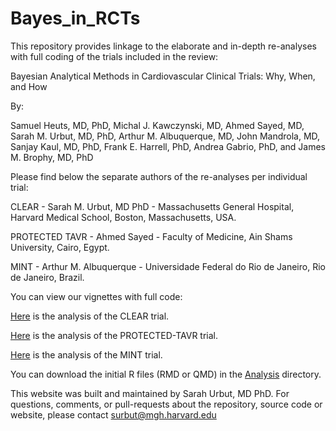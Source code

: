 # Bayes_in_RCTs

This repository provides linkage to the elaborate and in-depth re-analyses with full coding of the trials included in the review:

Bayesian Analytical Methods in Cardiovascular Clinical Trials: Why, When, and How

By:

Samuel Heuts, MD, PhD, Michal J. Kawczynski, MD, Ahmed Sayed, MD, Sarah M. Urbut, MD, PhD, Arthur M. Albuquerque, MD, John Mandrola, MD, Sanjay Kaul, MD, PhD, Frank E. Harrell, PhD, Andrea Gabrio, PhD, and James M. Brophy, MD, PhD

Please find below the separate authors of the re-analyses per individual trial:

CLEAR           -  Sarah M. Urbut, MD PhD          -  Massachusetts General Hospital, Harvard Medical School, Boston, Massachusetts, USA.

PROTECTED TAVR  -  Ahmed Sayed             -  Faculty of Medicine, Ain Shams University, Cairo, Egypt.

MINT            -  Arthur M. Albuquerque   -  Universidade Federal do Rio de Janeiro, Rio de Janeiro, Brazil.


You can view our vignettes with full code:

[Here](https://samuelheuts.github.io/Bayes_in_RCTs/docs/CLEAR.html) is the analysis of the CLEAR trial.

[Here](https://samuelheuts.github.io/Bayes_in_RCTs/docs/PROTECTED_TAVR.html) is the analysis of the PROTECTED-TAVR trial.

[Here](https://samuelheuts.github.io/Bayes_in_RCTs/docs/mint_trial.html) is the analysis of the MINT trial.

You can download the initial R files (RMD or QMD) in the [Analysis](https://github.com/samuelheuts/Bayes_in_RCTs/tree/main/Analysis_rmds) directory. 

This website was built and maintained by Sarah Urbut, MD PhD. For questions, comments, or pull-requests about the repository, source code or website, please contact surbut@mgh.harvard.edu